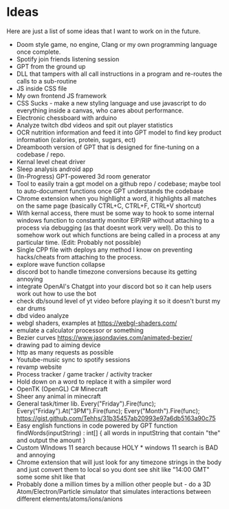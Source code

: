 # Ideas 

Here are just a list of some ideas that I want to work on in the future. 

* Doom style game, no engine, Clang or my own programming language once complete.
* Spotify join friends listening session
* GPT from the ground up
* DLL that tampers with all call instructions in a program and re-routes the calls to a sub-routine
* JS inside CSS file
* My own frontend JS framework
* CSS Sucks - make a new styling language and use javascript to do everything inside a canvas, who cares about performance.
* Electronic chessboard with arduino
* Analyze twitch dbd videos and spit out player statistics
* OCR nutrition information and feed it into GPT model to find key product information (calories, protein, sugars, ect)
* Dreambooth version of GPT that is designed for fine-tuning on a codebase / repo.
* Kernal level cheat driver 
* Sleep analysis android app
* (In-Progress) GPT-powered 3d room generator
* Tool to easily train a gpt model on a github repo / codebase; maybe tool to auto-document functions once GPT understands the codebase
* Chrome extension when you highllight a word, it highlights all matches on the same page (basically CTRL+C, CTRL+F, CTRL+V shortcut)
* With kernal access, there must be some way to hook to some internal windows function to constantly monitor EIP/RIP without attaching to a process via debugging (as that doesnt work very well). Do this to somehow work out which functions are being called in a process at any particular time. (Edit: Probably not possible)
* Single CPP file with deploys any method I know on preventing hacks/cheats from attaching to the process.
* explore wave function collapse
* discord bot to handle timezone conversions because its getting annoying
* integrate OpenAI's Chatgpt into your discord bot so it can help users work out how to use the bot
* check db/sound level of yt video before playing it so it doesn't burst my ear drums
* dbd video analyze
* webgl shaders, examples at https://webgl-shaders.com/
* emulate a calculator processor or something
* Bezier curves https://www.jasondavies.com/animated-bezier/
* drawing pad to aiming device
* http as many requests as possible
* Youtube-music sync to spotify sessions
* revamp website
* Process tracker / game tracker / activity tracker
* Hold down on a word to replace it with a simpiler word
* OpenTK (OpenGL) C# Minecraft
* Sheer any animal in minecraft
* General task/timer lib. Every("Friday").Fire(func); Every("Friday").At("3PM").Fire(func); Every("Month").Fire(func); https://gist.github.com/Tehhs/31b35457ab20993e97a6db5163a90c75
* Easy english functions in code powered by GPT
function findWords(inputString) : int[] {
  all words in inputString that contain "the" and output the amount
}
* Custom WIndows 11 search because HOLY * windows 11 search is BAD and annoying
* Chrome extension that will just look for any timezone strings in the body and just convert them to local so you dont see shit like "14:00 GMT" some some shit like that 
* Probably done a million times by a million other people but - do a 3D Atom/Electron/Particle simulator that simulates interactions between different elements/atoms/ions/anions
